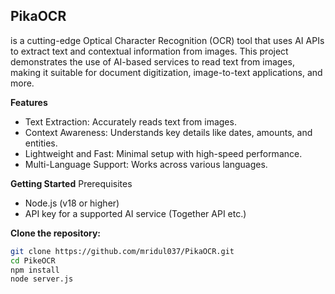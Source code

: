 ## PikaOCR

is a cutting-edge Optical Character Recognition (OCR) tool that uses AI APIs to extract text and contextual information from images. 
This project demonstrates the use of AI-based services to read text from images, making it suitable for document digitization, image-to-text applications, and more.


**Features**
- Text Extraction: Accurately reads text from images.
- Context Awareness: Understands key details like dates, amounts, and entities.
- Lightweight and Fast: Minimal setup with high-speed performance.
- Multi-Language Support: Works across various languages.

**Getting Started**
  Prerequisites
- Node.js (v18 or higher)
- API key for a supported AI service (Together API etc.)

**Clone the repository:**
```bash
git clone https://github.com/mridul037/PikaOCR.git
cd PikeOCR
npm install
node server.js
```


